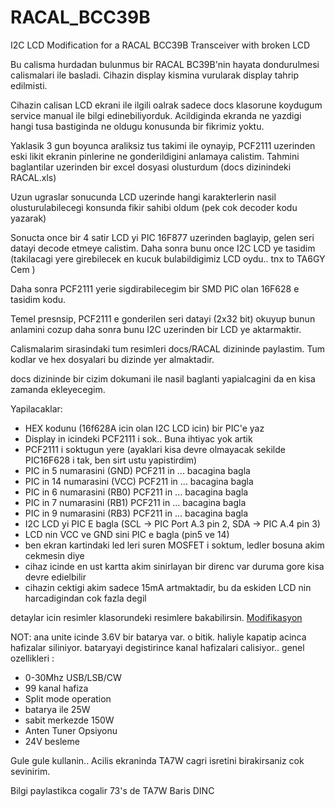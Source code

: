 # RACAL_BCC39B
I2C LCD Modification for a RACAL BCC39B Transceiver with broken LCD

Bu calisma hurdadan bulunmus bir RACAL BC39B'nin hayata dondurulmesi calismalari ile basladi. Cihazin display kismina vurularak display tahrip edilmisti.

Cihazin calisan LCD ekrani ile ilgili oalrak sadece docs klasorune koydugum service manual ile bilgi edinebiliyorduk. Acildiginda ekranda ne yazdigi hangi tusa bastiginda ne oldugu konusunda bir fikrimiz yoktu.

Yaklasik 3 gun boyunca araliksiz tus takimi ile oynayip, PCF2111 uzerinden eski likit ekranin pinlerine ne gonderildigini anlamaya calistim. Tahmini baglantilar uzerinden bir excel dosyasi olusturdum (docs dizinindeki RACAL.xls)

Uzun ugraslar sonucunda LCD uzerinde hangi karakterlerin nasil olusturulabilecegi konsunda fikir sahibi oldum (pek cok decoder kodu yazarak)

Sonucta once bir 4 satir LCD yi PIC 16F877 uzerinden baglayip, gelen seri datayi decode etmeye calistim. Daha sonra bunu once I2C LCD ye tasidim (takilacagi yere girebilecek en kucuk bulabildigimiz LCD oydu.. tnx to TA6GY Cem )

Daha sonra PCF2111 yerie sigdirabilecegim bir SMD PIC olan 16F628 e tasidim kodu.

Temel presnsip, PCF2111 e gonderilen seri datayi (2x32 bit) okuyup bunun anlamini cozup daha sonra bunu I2C uzerinden bir LCD ye aktarmaktir.

Calismalarim sirasindaki tum resimleri docs/RACAL dizininde paylastim. Tum kodlar ve hex dosyalari bu dizinde yer almaktadir. 

docs dizininde bir cizim dokumani ile nasil baglanti yapialcagini da en kisa zamanda ekleyecegim.


Yapilacaklar:
- HEX kodunu (16f628A icin olan I2C LCD icin) bir PIC'e yaz
- Display in icindeki PCF2111 i sok.. Buna ihtiyac yok artik
- PCF2111 i soktugun yere (ayaklari kisa devre olmayacak sekilde PIC16F628 i tak, ben sirt ustu yapistirdim)
- PIC in 5  numarasini (GND) PCF211 in ... bacagina bagla
- PIC in 14 numarasini (VCC) PCF211 in ... bacagina bagla
- PIC in 6  numarasini (RB0) PCF211 in ... bacagina bagla
- PIC in 7  numarasini (RB1) PCF211 in ... bacagina bagla
- PIC in 9  numarasini (RB3) PCF211 in ... bacagina bagla
- I2C LCD yi PIC E bagla (SCL -> PIC Port A.3 pin 2, SDA -> PIC A.4 pin 3)
- LCD nin VCC ve GND sini PIC e bagla (pin5 ve 14)
- ben ekran kartindaki led leri suren MOSFET i soktum, ledler bosuna akim cekmesin diye
- cihaz icinde en ust kartta akim sinirlayan bir direnc var duruma gore kisa devre edielbilir
- cihazin cektigi akim sadece 15mA artmaktadir, bu da eskiden LCD nin harcadigindan cok fazla degil


detaylar icin resimler klasorundeki resimlere bakabilirsin.
<A HREF=decs/MODIFIKASYON.png>Modifikasyon</A>

NOT: ana unite icinde 3.6V bir batarya var. o bitik. haliyle kapatip acinca hafizalar siliniyor.
bataryayi degistirince kanal hafizalari calisiyor..
genel ozellikleri :
- 0-30Mhz USB/LSB/CW
- 99 kanal hafiza
- Split mode operation
- batarya ile 25W
- sabit merkezde 150W
- Anten Tuner Opsiyonu
- 24V besleme

Gule gule kullanin.. Acilis ekraninda TA7W cagri isretini birakirsaniz cok sevinirim.

Bilgi paylastikca cogalir
73's de TA7W
Baris DINC

